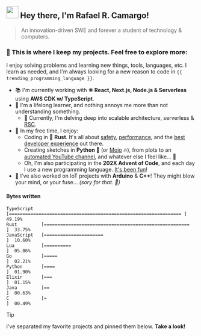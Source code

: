 ## <img src="https://media.giphy.com/media/hvRJCLFzcasrR4ia7z/giphy.gif" width="32px"> Hey there, I'm Rafael R. Camargo!

> An innovation-driven SWE and forever a student of technology & computers.

### 📝 This is where I keep my projects. Feel free to explore more:

I enjoy solving problems and learning new things, tools, languages, etc. I learn as needed, and I'm always looking for a new reason to code in `{{ trending_programming_language }}`.

- 📚 I'm currently working with **⚛ React, Next.js, Node.js & Serverless** using **AWS CDK w/ TypeScript**.
- 🌱 I'm a lifelong learner, and nothing annoys me more than not understanding something.
  - 📖 Currently, I'm delving deep into scalable architecture, serverless & [RSC](https://github.com/rafaelrcamargo/rsc).
- 🎉 In my free time, I enjoy:
  - Coding in 🦀 **Rust**. It's all about [safety](https://github.com/rafaelrcamargo/cout), [performance](https://github.com/rafaelrcamargo/quix), and the [best developer experience](https://github.com/rafaelrcamargo/ds) out there.
  - Creating sketches in **Python 🐍** (or [Mojo](https://github.com/rafaelrcamargo/aoc/tree/main/2022/06_mojo) 🔥), from plots to an [automated YouTube channel](https://www.youtube.com/@trendinggoesbrrr), and whatever else I feel like... 👀
  - Oh, I'm also participating in the **202X Advent of Code**, and each day I use a new programming language. [It's been fun](https://github.com/rafaelrcamargo/aoc)!
- 💬 I've also worked on IoT projects with **Arduino** & **C++**! They might blow your mind, or your fuse... _(sory for that. 👀)_

#### Bytes written

```
TypeScript   [================================================================ ]  49.19%
Rust         [======================================================           ]  33.75%
JavaScript   [======================                                           ]  10.60%
Lua          [==========                                                       ]  05.06%
Go           [=====                                                            ]  02.21%
Python       [====                                                             ]  01.90%
Elixir       [===                                                              ]  01.15%
Java         [==                                                               ]  00.63%
C            [=                                                                ]  00.49%
```

> [!TIP]
>
> I've separated my favorite projects and pinned them below. **Take a look!**
